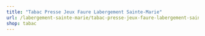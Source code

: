 ```yaml
---
title: "Tabac Presse Jeux Faure Labergement Sainte-Marie"
url: /labergement-sainte-marie/tabac-presse-jeux-faure-labergement-sainte-marie/
shop: tabac
---
```

